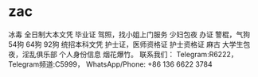 # zac
冰毒 全日制大本文凭 毕业证 驾照，找小姐上门服务 少妇包夜 办证 警棍，气狗 54狗 64狗 92狗 统招本科文凭 护士证，医师资格证 护士资格证 麻古 大学生包夜，淫乱俱乐部 个人身份信息 烟花爆竹。 联系我们： Telegram:R6222， Telegram频道:C5999， WhatsApp/Phone: +86 136 6622 3784
